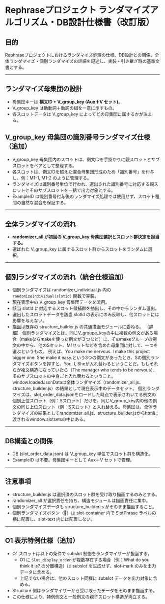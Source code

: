 # Rephraseプロジェクト ランダマイズアルゴリズム・DB設計仕様書（改訂版）

## 目的
Rephraseプロジェクトにおけるランダマイズ処理の仕様、DB設計との関係、全体ランダマイズ・個別ランダマイズの詳細を記述し、実装・引き継ぎ時の基準文書とする。

---

## ランダマイズ母集団の設計
- 母集団キーは **構文ID + V_group_key (Aux＋V セット)**。
- V_group_key は助動詞＋動詞の組を一意に示すもの。
- 各スロットデータは V_group_key によってどの母集団に属するかが決まる。
## V_group_key 母集団の識別番号ランダマイズ仕様（追加）
- V_group_key 母集団内のスロットは、例文IDを手掛かりに親スロットとサブスロットをペアとして整理する。
- 各スロットは、例文IDを超えた混合母集団形成のため「識別番号」を付与し、例：M1-1, M1-2 のように管理する。
- ランダマイズは識別番号単位で行われ、選出された識別番号に対応する親スロットとそのサブスロットを一括で出力対象とする。
- ExampleID は識別番号付与後のランダマイズ処理では使用せず、スロット種間の自然な混合を保証する。
---

## 全体ランダマイズの流れ
- **randomizer_all が初回の V_group_key 母集団選択とスロット群決定を担当する。**
- 選ばれた V_group_key に属するスロット群からスロットをランダムに選択。

---

## 個別ランダマイズの流れ（統合仕様追加）
- 個別ランダマイズは randomizer_individual.js 内の `randomizeIndividual(slotId)` 関数で実装。
- 現在表示中の V_group_key 母集団データを流用。
- 該当 slotId に対応するスロット候補群を抽出し、その中からランダム選出。
- 選出したスロットデータを該当 slotId の表示にのみ反映し、他スロットには影響を与えない。
- 描画は既存の structure_builder.js の共通描画モジュールに委ねる。
（詳細）
個別ランダマイズとは、同じV_groupe_keyの中に複数の例文がある場合（makeならmakeを使った例文が３つなど）に、そのmakeグループの例文の中から、他のSセット、M1セットなどを含めた母集団に対して、一つを選ぶというもの。
例えば、You make me nervous. I make this project bigger one. She make it easy.という3つの例文があったとき、Sの個別ランダマイズボタンを押すと、You, I, Sheが入れ替わるということだ。もしそれらが複文構造になっていたら（The manager who tends to be nervous）、そのサブスロットの中身ごと入れ替わるということ。
window.loadedJsonDataは全体ランダマイズ（randomizer_all.js、structure_builder.js）の結果として現在表示中のデータセット。
個別ランダマイズは、slot_order_data.jsonをロードした時点で表示されいてる例文の個別上位スロット（例：Sスロット）だけを、同じV_group_key内の他の例文の同じ上位スロット（例：Sスロット）と入れ替える。母集団は、全体ランダマイズの結果としてrandomizer_all.js、structure_builder.jsからhtmlに渡されるwindow.slotsetsの中にある。
---

## DB構造との関係
- DB (slot_order_data.json) は V_group_key 単位でスロット群を構造化。
- ExampleID は不要。母集団キーとして Aux＋V セットで管理。

---

## 注意事項
- structure_builder.js は選択済のスロット群を受け取り描画するのみとする。
- randomizer_all が選択責任を持ち、構造モジュールは描画責任に集中。
- 個別ランダマイズデータも structure_builder.js がそのまま描画すること。
- 個別ランダマイズボタン（🎲）は slot-container 内で SlotPhrase ラベルの横に配置し、slot-text 内には配置しない。

---



## O1 表示特例仕様（追加）
- O1 スロットは以下の条件で subslot 制御をランダマイザーが担当する。
  - O1 に `Slot_display_order` が複数存在する場合（例：What do you think it is? の分離構造）は subslot を生成せず、slot-mark のみを出力データに含める。
  - 上記でない場合は、他のスロット同様に subslot データを出力対象に含める。
- Structure 側はランダマイザーから受け取ったデータをそのまま描画する。
- この仕様により、特例例文と一般例文の親子スロット構造が両立する。
